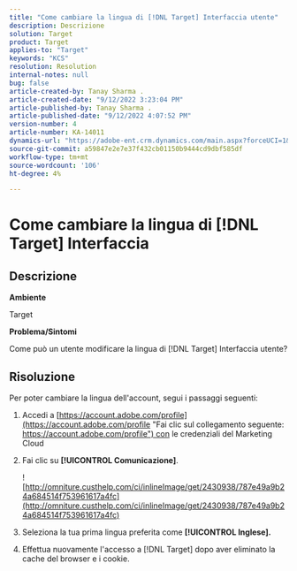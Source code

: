 ```yaml
---
title: "Come cambiare la lingua di [!DNL Target] Interfaccia utente"
description: Descrizione
solution: Target
product: Target
applies-to: "Target"
keywords: "KCS"
resolution: Resolution
internal-notes: null
bug: false
article-created-by: Tanay Sharma .
article-created-date: "9/12/2022 3:23:04 PM"
article-published-by: Tanay Sharma .
article-published-date: "9/12/2022 4:07:52 PM"
version-number: 4
article-number: KA-14011
dynamics-url: "https://adobe-ent.crm.dynamics.com/main.aspx?forceUCI=1&pagetype=entityrecord&etn=knowledgearticle&id=85baf5c8-ae32-ed11-9db1-002248086735"
source-git-commit: a59847e2e7e37f432cb01150b9444cd9dbf585df
workflow-type: tm+mt
source-wordcount: '106'
ht-degree: 4%

---
```


# Come cambiare la lingua di [!DNL Target] Interfaccia

## Descrizione

<b>Ambiente</b>

Target

<b>Problema/Sintomi</b>

Come può un utente modificare la lingua di [!DNL Target] Interfaccia utente?

## Risoluzione

Per poter cambiare la lingua dell&#39;account, segui i passaggi seguenti:

1. Accedi a [https://account.adobe.com/profile](https://account.adobe.com/profile "Fai clic sul collegamento seguente: https://account.adobe.com/profile") con le credenziali del Marketing Cloud

1. Fai clic su <b>[!UICONTROL Comunicazione]</b>.

   ![http://omniture.custhelp.com/ci/inlineImage/get/2430938/787e49a9b24a684514f753961617a4fc](http://omniture.custhelp.com/ci/inlineImage/get/2430938/787e49a9b24a684514f753961617a4fc)

1. Seleziona la tua prima lingua preferita come <b>[!UICONTROL Inglese].</b>

1. Effettua nuovamente l&#39;accesso a [!DNL Target] dopo aver eliminato la cache del browser e i cookie.

